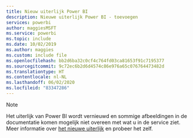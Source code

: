 ```yaml
---
title: Nieuw uiterlijk Power BI
description: Nieuwe uiterlijk Power BI - toevoegen
services: powerbi
author: maggiesMSFT
ms.service: powerbi
ms.topic: include
ms.date: 10/02/2019
ms.author: maggies
ms.custom: include file
ms.openlocfilehash: bb2d6ba32c0cf4c764fd03ca81653f91c7195377
ms.sourcegitcommit: 9c72ec6b2d6d4574c86e976a65c076764473482d
ms.translationtype: HT
ms.contentlocale: nl-NL
ms.lasthandoff: 06/02/2020
ms.locfileid: "83347286"
---
```

> [!NOTE]
> Het uiterlijk van Power BI wordt vernieuwd en sommige afbeeldingen in de documentatie komen mogelijk niet overeen met wat u in de service ziet. Meer informatie over [het nieuwe uiterlijk](../consumer/service-new-look.md) en probeer het zelf.
